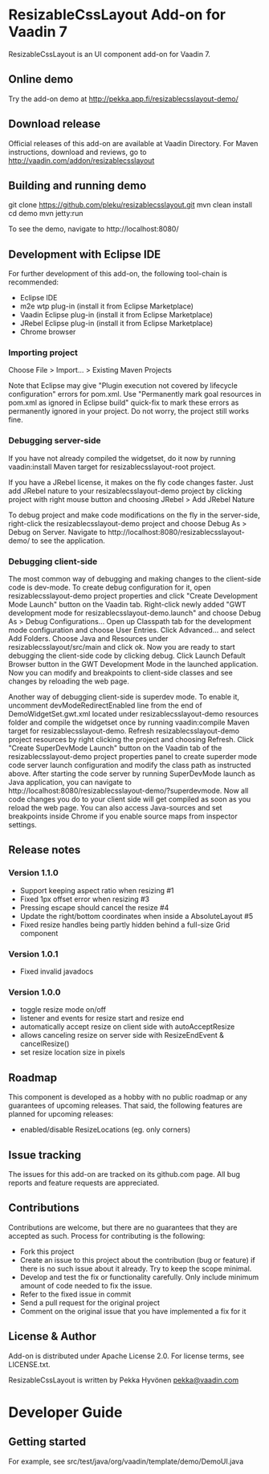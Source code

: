 # ResizableCssLayout Add-on for Vaadin 7

ResizableCssLayout is an UI component add-on for Vaadin 7.

## Online demo

Try the add-on demo at http://pekka.app.fi/resizablecsslayout-demo/

## Download release

Official releases of this add-on are available at Vaadin Directory. For Maven instructions, download and reviews, go to http://vaadin.com/addon/resizablecsslayout

## Building and running demo

git clone https://github.com/pleku/resizablecsslayout.git
mvn clean install
cd demo
mvn jetty:run

To see the demo, navigate to http://localhost:8080/

## Development with Eclipse IDE

For further development of this add-on, the following tool-chain is recommended:
- Eclipse IDE
- m2e wtp plug-in (install it from Eclipse Marketplace)
- Vaadin Eclipse plug-in (install it from Eclipse Marketplace)
- JRebel Eclipse plug-in (install it from Eclipse Marketplace)
- Chrome browser

### Importing project

Choose File > Import... > Existing Maven Projects

Note that Eclipse may give "Plugin execution not covered by lifecycle configuration" errors for pom.xml. Use "Permanently mark goal resources in pom.xml as ignored in Eclipse build" quick-fix to mark these errors as permanently ignored in your project. Do not worry, the project still works fine. 

### Debugging server-side

If you have not already compiled the widgetset, do it now by running vaadin:install Maven target for resizablecsslayout-root project.

If you have a JRebel license, it makes on the fly code changes faster. Just add JRebel nature to your resizablecsslayout-demo project by clicking project with right mouse button and choosing JRebel > Add JRebel Nature

To debug project and make code modifications on the fly in the server-side, right-click the resizablecsslayout-demo project and choose Debug As > Debug on Server. Navigate to http://localhost:8080/resizablecsslayout-demo/ to see the application.

### Debugging client-side

The most common way of debugging and making changes to the client-side code is dev-mode. To create debug configuration for it, open resizablecsslayout-demo project properties and click "Create Development Mode Launch" button on the Vaadin tab. Right-click newly added "GWT development mode for resizablecsslayout-demo.launch" and choose Debug As > Debug Configurations... Open up Classpath tab for the development mode configuration and choose User Entries. Click Advanced... and select Add Folders. Choose Java and Resources under resizablecsslayout/src/main and click ok. Now you are ready to start debugging the client-side code by clicking debug. Click Launch Default Browser button in the GWT Development Mode in the launched application. Now you can modify and breakpoints to client-side classes and see changes by reloading the web page. 

Another way of debugging client-side is superdev mode. To enable it, uncomment devModeRedirectEnabled line from the end of DemoWidgetSet.gwt.xml located under resizablecsslayout-demo resources folder and compile the widgetset once by running vaadin:compile Maven target for resizablecsslayout-demo. Refresh resizablecsslayout-demo project resources by right clicking the project and choosing Refresh. Click "Create SuperDevMode Launch" button on the Vaadin tab of the resizablecsslayout-demo project properties panel to create superder mode code server launch configuration and modify the class path as instructed above. After starting the code server by running SuperDevMode launch as Java application, you can navigate to http://localhost:8080/resizablecsslayout-demo/?superdevmode. Now all code changes you do to your client side will get compiled as soon as you reload the web page. You can also access Java-sources and set breakpoints inside Chrome if you enable source maps from inspector settings. 

 
## Release notes

### Version 1.1.0
- Support keeping aspect ratio when resizing #1
- Fixed 1px offset error when resizing #3
- Pressing escape should cancel the resize #4
- Update the right/bottom coordinates when inside a AbsoluteLayout #5
- Fixed resize handles being partly hidden behind a full-size Grid component

### Version 1.0.1
- Fixed invalid javadocs
	
### Version 1.0.0
- toggle resize mode on/off
- listener and events for resize start and resize end
- automatically accept resize on client side with autoAcceptResize
- allows canceling resize on server side with ResizeEndEvent & cancelResize()
- set resize location size in pixels

## Roadmap

This component is developed as a hobby with no public roadmap or any guarantees of upcoming releases. That said, the following features are planned for upcoming releases:
- enabled/disable ResizeLocations (eg. only corners)

## Issue tracking

The issues for this add-on are tracked on its github.com page. All bug reports and feature requests are appreciated. 

## Contributions

Contributions are welcome, but there are no guarantees that they are accepted as such. Process for contributing is the following:
- Fork this project
- Create an issue to this project about the contribution (bug or feature) if there is no such issue about it already. Try to keep the scope minimal.
- Develop and test the fix or functionality carefully. Only include minimum amount of code needed to fix the issue.
- Refer to the fixed issue in commit
- Send a pull request for the original project
- Comment on the original issue that you have implemented a fix for it

## License & Author

Add-on is distributed under Apache License 2.0. For license terms, see LICENSE.txt.

ResizableCssLayout is written by Pekka Hyvönen pekka@vaadin.com

# Developer Guide

## Getting started

For example, see src/test/java/org/vaadin/template/demo/DemoUI.java
